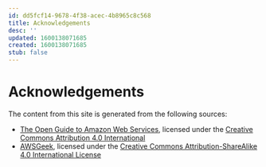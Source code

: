 ```yaml
---
id: dd5fcf14-9678-4f38-acec-4b8965c8c568
title: Acknowledgements
desc: ''
updated: 1600138071685
created: 1600138071685
stub: false
---
```


# Acknowledgements

The content from this site is generated from the following sources:
-  [The Open Guide to Amazon Web Services](https://github.com/open-guides/og-aws), licensed under the [Creative Commons Attribution 4.0 International](https://github.com/open-guides/og-aws/blob/master/LICENSE.txt)
-  [AWSGeek](https://www.awsgeek.com/), licensed under the [Creative Commons Attribution-ShareAlike 4.0 International License](https://creativecommons.org/licenses/by-sa/4.0/)